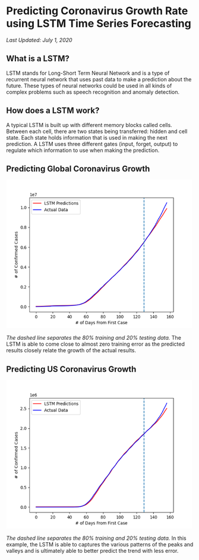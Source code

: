 # Predicting Coronavirus Growth Rate using LSTM Time Series Forecasting
*Last Updated: July 1, 2020*

## What is a LSTM?
LSTM stands for Long-Short Term Neural Network and is a type of recurrent neural network that uses past data to make a prediction about the future. These types of neural networks could be used in all kinds of complex problems such as speech recognition and anomaly detection. 

## How does a LSTM work?
A typical LSTM is built up with different memory blocks called cells. Between each cell, there are two states being transferred: hidden and cell state. Each state holds information that is used in making the next prediction. A LSTM uses three different gates (input, forget, output) to regulate which information to use when making the prediction. 

## Predicting Global Coronavirus Growth
<img src="src/GlobalCases.png" width="500" height="400">

*The dashed line separates the 80% training and 20% testing data.* The LSTM is able to come close to almost zero training error as the predicted results closely relate the growth of the actual results. 

## Predicting US Coronavirus Growth
<img src="src/USCases.png" width="500" height="400">

*The dashed line separates the 80% training and 20% testing data.* In this example, the LSTM is able to captures the various patterns of the peaks and valleys and is ultimately able to better predict the trend with less error.
